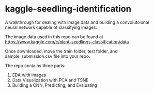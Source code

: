 # kaggle-seedling-identification

A walkthrough for dealing with image data and building a convolutoional neural network capable of classifying images.

The image data used in this repo can be found at https://www.kaggle.com/c/plant-seedlings-classification/data

Once downloaded, move the train folder, test folder, and sample_submission.csv file into your repo.

The repo contains three parts:

1. EDA with Images
2. Data Visualization with PCA and TSNE
3. Building a CNN, Predicting, and Evaluating

